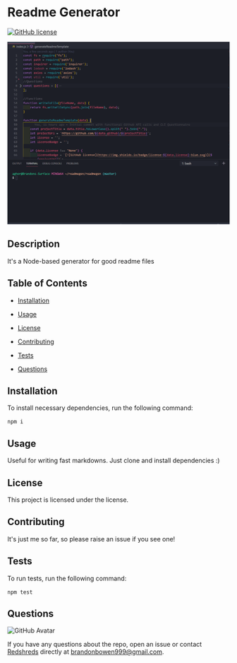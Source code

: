 # Readme Generator

[![GitHub license](https://img.shields.io/badge/license-MIT-blue.svg)](https://github.com/Redshreds/readme-generator)

![GIF](https://github.com/Redshreds/readmegen/blob/master/assets/readme.gif)

## Description

It's a Node-based generator for good readme files

## Table of Contents

- [Installation](#installation)

- [Usage](#usage)

- [License](#license)

- [Contributing](#contributing)

- [Tests](#tests)

- [Questions](#questions)

## Installation

To install necessary dependencies, run the following command:

```
npm i
```

## Usage

Useful for writing fast markdowns. Just clone and install dependencies :)

## License

This project is licensed under the license.

## Contributing

It's just me so far, so please raise an issue if you see one!

## Tests

To run tests, run the following command:

```
npm test
```

## Questions

![GitHub Avatar](https://avatars0.githubusercontent.com/u/58519368?v=4)

If you have any questions about the repo, open an issue or contact [Redshreds](https://api.github.com/users/Redshreds) directly at brandonbowen999@gmail.com.
